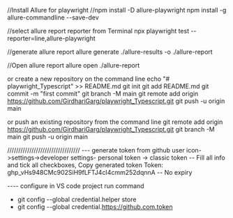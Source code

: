 //Install Allure for playwright
//npm install -D allure-playwright
npm install -g allure-commandline --save-dev

//select allure report reporter from Terminal
npx playwright test --reporter=line,allure-playwright

//generate allure report
allure generate ./allure-results -o ./allure-report

//Open allure report
allure open ./allure-report


or create a new repository on the command line
echo "# playwright_Typescript" >> README.md
git init
git add README.md
git commit -m "first commit"
git branch -M main
git remote add origin https://github.com/GirdhariGarg/playwright_Typescript.git
git push -u origin main


or push an existing repository from the command line
git remote add origin https://github.com/GirdhariGarg/playwright_Typescript.git
git branch -M main
git push -u origin main

/////////////////////////////////
--- generate token from github
user icon->settings->developer settings- personal token -> classic token -- Fill all info and tick all checkboxes, Copy generated token
Token: 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  -- No expiry


---- configure in VS code project
run command
- git config --global credential.helper store
- git config --global credential.https://github.com.token 